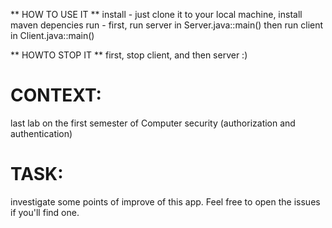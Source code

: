 ** HOW TO USE IT **
install - just clone it to your local machine, install maven depencies
run - first, run server in Server.java::main()
then run client in Client.java::main()

** HOWTO STOP IT **
first, stop client, and then server :)

# CONTEXT:
last lab on the first  semester of Computer security (authorization and authentication)

# TASK:
investigate some points of improve of this app. Feel free to open the issues if you'll find one.
